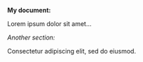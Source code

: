 **My document:**

Lorem ipsum dolor sit amet...

_Another section:_

Consectetur adipiscing elit, sed do eiusmod.
